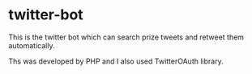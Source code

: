 # twitter-bot
This is the twitter bot which can search prize tweets and retweet them automatically.

Ths was developed by PHP and I also used TwitterOAuth library.
